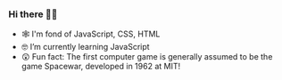 ### Hi there 🙂👋

- 🕸 I'm fond of JavaScript, CSS, HTML
- 🤓 I’m currently learning JavaScript
- 😲 Fun fact: The first computer game is generally assumed to be the game Spacewar, developed in 1962 at MIT!
